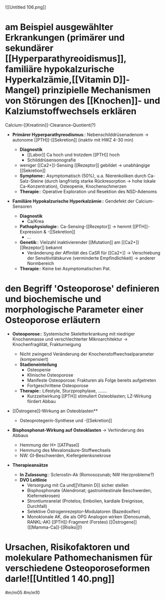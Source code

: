 ---
---
![[Untitled 106.png]]

# am Beispiel ausgewählter Erkrankungen (primärer und sekundärer [[Hyperparathyreoidismus]], familiäre hypokalzurische Hyperkalzämie,[[Vitamin D]]-Mangel) prinzipielle Mechanismen von Störungen des [[Knochen]]- und Kalziumstoffwechsels erklären

Calcium-[[Kreatinin]]-Clearance-Quotient(?)

- **Primärer Hyperparathyreodismus**:: Nebenschilddrüsenadenom → autonome [[PTH]]-[[Sekretion]] (inaktiv mit HWZ 4-30 min)
    - **Diagnostik**
        - [[Labor]] Ca hoch und trotzdem [[PTH]] hoch
        - Schilddrüsensonografie
    - weniger [[Ca2+]]-Sensing [[Rezeptor]] gebildet → unabhängige [[Sekretion]]
    - **Symptome**:: Asymptomatisch (50%), u.a. Nierenkoliken durch Ca-Salz-Steine (durch langfristig starke Rückresorption → hohe lokale Ca-Konzentration), Osteopenie, Knochenschmerzen
    - **Therapie**:: Operative Exploration und Resektion des NSD-Adenoms

- **Familiäre Hypokalzurische Hyperkalzämie**:: Gendefekt der Calcium-Sensoren
    - **Diagnostik**
        - Ca/Krea
    - **Pathophysiologie**:: Ca-Sensing-[[Rezeptor]] → hemmt [[PTH]]-Expression & -[[Sekretion]]
        - ...
    - **Genetik**:: Vielzahl inaktivierender [[Mutation]] am [[Ca2+]] [[Rezeptor]] bekannt
        - Veränderung der Affinität des CaSR für [[Ca2+]] → Verschiebung der Sensitivitätskurve (verminderte Empfindlichkeit) → anderer Normbereich
    - **Therapie**:: Keine bei Asymptomatischen Pat.

# den Begriff 'Osteoporose' definieren und biochemische und morphologische Parameter einer Osteoporose erläutern

- **Osteoporose**:: Systemische Skeletterkrankung mit niedriger Knochenmasse und verschlechterter Mikroarchitektur → Knochenfragilität, Frakturneigung
    - Nicht zwingend Veränderung der Knochenstoffwechselparameter (kompensiert)
    - **Stadieneinteilung**
        - Osteopenie
        - Klinische Osteoporose
        - Manifeste Osteoporose: Frakturen als Folge bereits aufgetreten
        - Fortgeschrittene Osteoporose
    - **Therapie**:: Lifestyle, Sturzprophylaxe, .......
        - Kurzzeitwirkung [[PTH]] stimuliert Osteoblasten; LZ-Wirkung fördert Abbau

- [[Östrogene]]-Wirkung an Osteoblasten**
    - Osteoprotegerin-Synthese und -[[Sekretion]]
- **Bisphosphonat-Wirkung auf Osteoklasten** → Verhinderung des Abbaus
    - Hemmung der H+ [[ATPase]]
    - Hemmung des Mevalonsäure-Stoffwechsels
    - NW: GI-Beschwerden, Kiefergelenksnekrose
- **Therapieansätze**
    - **In Zulassung**:: Sclerostin-Ak (Romosozunab; NW Herzprobleme?)
    - **DVO Leitlinie**
        - Versorgung mit Ca und[[Vitamin D]] sicher stellen
        - Bisphosphonate (Alendronat; gastrointestinale Beschwerden, Kiefernekrosen)
        - Strontiumranelat (Protelos; Embolien, kardiale Ereignisse, Durchfall)
        - Selektive Östrogenrezeptor-Modulatoren (Bazedoxifen)
        - Monoklonale AK, die als OPG Analogon wirken (Denosumab, RANKL-AK)
        [[PTH]]-Fragment (Forsteo)
        [[Östrogene]] ([[Mamma-Ca]]-[[Risiko]]!)

# Ursachen, Risikofaktoren und molekulare Pathomechanismen für verschiedene Osteoporoseformen darle![[Untitled 1 40.png]]

#m/m05 #m/m10